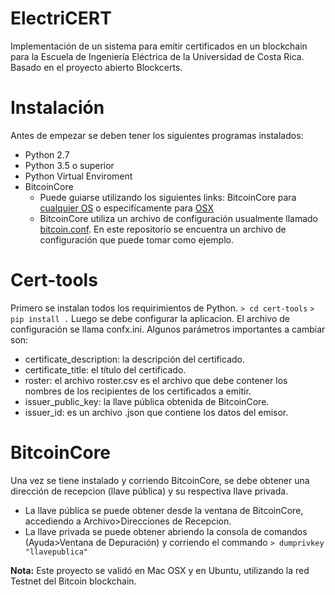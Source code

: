 # ElectriCERT
Implementación de un sistema para emitir certificados en un blockchain para la Escuela de Ingeniería Eléctrica de la Universidad de Costa Rica. Basado en el proyecto abierto Blockcerts. 

# Instalación
Antes de empezar se deben tener los siguientes programas instalados:
* Python 2.7
* Python 3.5 o superior
* Python Virtual Enviroment
* BitcoinCore
  - Puede guiarse utilizando los siguientes links: BitcoinCore para [cualquier OS](https://github.com/bitcoin/bitcoin/tree/master/doc) o especifícamente para [OSX](https://github.com/bitcoin/bitcoin/blob/master/doc/build-osx.md)
  - BitcoinCore utiliza un archivo de configuración usualmente llamado [bitcoin.conf](https://es.bitcoin.it/wiki/Ejecuci%C3%B3n_de_Bitcoin#Archivo_de_configuraci.C3.B3n_Bitcoin.conf). En este repositorio se encuentra un archivo de configuración que puede tomar como ejemplo.

# Cert-tools
Primero se instalan todos los requirimientos de Python.
`> cd cert-tools`
`> pip install .`
Luego se debe configurar la aplicacion. El archivo de configuración se llama confx.ini.
Algunos parámetros importantes a cambiar son:
* certificate_description: la descripción del certificado. 
* certificate_title: el título del certificado. 
* roster: el archivo roster.csv es el archivo que debe contener los nombres de los recipientes de los certificados a emitir. 
* issuer_public_key: la llave pública obtenida de BitcoinCore. 
* issuer_id: es un archivo .json que contiene los datos del emisor. 

# BitcoinCore
Una vez se tiene instalado y corriendo BitcoinCore, se debe obtener una dirección de recepcion (llave pública) y su respectiva llave privada.
* La llave pública se puede obtener desde la ventana de BitcoinCore, accediendo a Archivo>Direcciones de Recepcion.
* La llave privada se puede obtener abriendo la consola de comandos (Ayuda>Ventana de Depuración) y corriendo el commando
`> dumprivkey "llavepublica"`


**Nota:** Este proyecto se validó en Mac OSX y en Ubuntu, utilizando la red Testnet del Bitcoin blockchain. 

